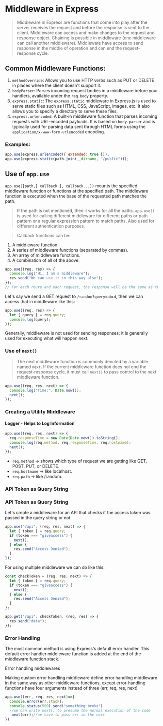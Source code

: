 # Middleware in Express

> Middleware in Express are functions that come into play after the server receives the request and before the response is sent to the client.
> Middleware can access and make changes to the request and response object.
> Chaining is possible in middleware (one middleware can call another middleware).
> Middleware have access to send response in the middle of operation and can end the request-response cycle.

## Common Middleware Functions:

1. `methodOverride`: Allows you to use HTTP verbs such as PUT or DELETE in places where the client doesn't support it.
2. `bodyParser`: Parses incoming request bodies in a middleware before your handlers, available under the `req.body` property.
3. `express.static`: The `express.static` middleware in Express.js is used to serve static files such as HTML, CSS, JavaScript, images, etc. It also allows you to specify a directory to serve these files.
4. `express.urlencoded`: A built-in middleware function that parses incoming requests with URL-encoded payloads. It is based on `body-parser` and is typically used for parsing data sent through HTML forms using the `application/x-www-form-urlencoded` encoding.

### Examples:

```javascript
app.use(express.urlencoded({ extended: true }));
app.use(express.static(path.join(__dirname, "/public")));
```

## Use of `app.use`

`app.use([path,] callback [, callback...])` mounts the specified middleware function or functions at the specified path. The middleware function is executed when the base of the requested path matches the path.

> If the path is not mentioned, then it works for all the paths.
> `app.use()` is used for calling different middleware for different paths or path pattern or a regular expression pattern to match paths.
> Also used for different authentication purposes.

> Callback functions can be:

1. A middleware function.
2. A series of middleware functions (separated by commas).
3. An array of middleware functions.
4. A combination of all of the above.

```javascript
app.use((req, res) => {
  console.log("Hi, I am a middleware");
  res.send("We can use it in this way also");
});
// For each route and each request, the response will be the same as the response was sent from a middleware and not reached any routes.
```

Let's say we send a GET request to `/random?query=abcd`, then we can access that in middleware like this:

```javascript
app.use((req, res) => {
  let { query } = req.query;
  console.log(query);
});
```

Generally, middleware is not used for sending responses; it is generally used for executing what will happen next.

### Use of `next()`

> The next middleware function is commonly denoted by a variable named `next`.
> If the current middleware function does not end the request-response cycle, it must call `next()` to pass control to the next middleware function.

```javascript
app.use((req, res, next) => {
  console.log("Time:", Date.now());
  next();
});
```

### Creating a Utility Middleware

#### Logger - Helps to Log Information

```javascript
app.use((req, res, next) => {
  req.responseTime = new Date(Date.now()).toString();
  console.log(req.method, req.responseTime, req.hostname);
  next();
});
```

- `req.method` → shows which type of request we are getting like GET, POST, PUT, or DELETE.
- `req.hostname` → like localhost.
- `req.path` → like /random.

### API Token as Query String

### API Token as Query String

Let's create a middleware for an API that checks if the access token was passed in the query string or not.

```javascript
app.use("/api", (req, res, next) => {
  let { token } = req.query;
  if (token === "giveaccess") {
    next();
  } else {
    res.send("Access Denied");
  }
});
```

For using multiple middleware we can do like this:

```javascript
const checkToken = (req, res, next) => {
  let { token } = req.query;
  if (token === "giveaccess") {
    next();
  } else {
    res.send("Access Denied");
  }
};

app.get("/api", checkToken, (req, res) => {
  res.send("data");
});
```

### Error Handling

The most common method is using Express's default error handler. This default error handler middleware function is added at the end of the middleware function stack.

Error handling middlewares

Making custom error handling middleware
define error handilng middleware in the same way as other middleware functions, except error-handling functions have four arguments instead of three (err, req, res, next)

```javascript
app.use((err, req, res, next)=>{
  console.error(err.stack);
  console.status(500).send("something broke")
  //we can write next() to presume the normal execution of the code 
   next(err);//we have to pass err in the next 
})
```
